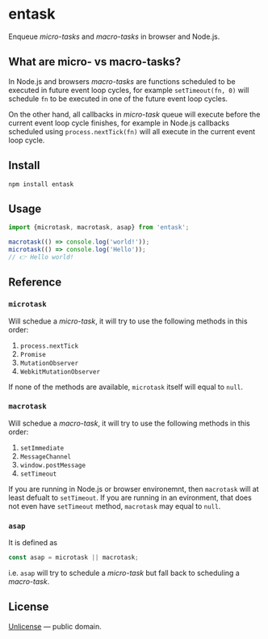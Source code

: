 # entask

Enqueue *micro-tasks* and *macro-tasks* in browser and Node.js.


## What are micro- vs macro-tasks?

In Node.js and browsers *macro-tasks* are functions scheduled to be executed in
future event loop cycles, for example `setTimeout(fn, 0)` will schedule `fn` to
be executed in one of the future event loop cycles.

On the other hand, all callbacks in *micro-task* queue will execute before the
current event loop cycle finishes, for example in Node.js callbacks scheduled using
`process.nextTick(fn)` will all execute in the current event loop cycle.


## Install

```shell
npm install entask
```


## Usage

```js
import {microtask, macrotask, asap} from 'entask';

macrotask(() => console.log('world!'));
microtask(() => console.log('Hello'));
// 👉 Hello world!
```


## Reference


### `microtask`

Will schedue a *micro-task*, it will try to use the following methods in this order:

1. `process.nextTick`
2. `Promise`
3. `MutationObserver`
4. `WebkitMutationObserver`

If none of the methods are available, `microtask` itself will equal to `null`.


### `macrotask`

Will schedue a *macro-task*, it will try to use the following methods in this order:

1. `setImmediate`
2. `MessageChannel`
3. `window.postMessage`
4. `setTimeout`

If you are running in Node.js or browser environemnt, then `macrotask` will at least
defualt to `setTimeout`. If you are running in an evironment, that does not even
have `setTimeout` method, `macrotask` may equal to `null`.


### `asap`

It is defined as

```js
const asap = microtask || macrotask;
```

i.e. `asap` will try to schedule a *micro-task* but fall back to scheduling a
*macro-task*.


## License

[Unlicense](LICENSE) &mdash; public domain.
